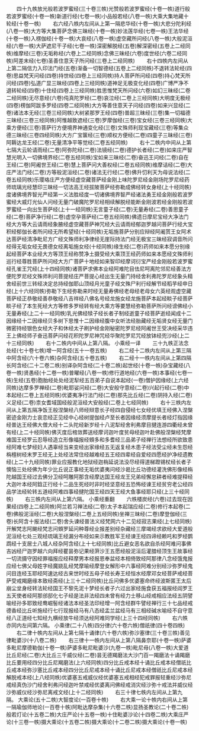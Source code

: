 <!-- { "loadSidebar": true } -->
　　四十九帙放光般若波罗蜜经(三十卷三帙)光赞般若波罗蜜经(十卷一帙)道行般若波罗蜜经(十卷一帙)新道行经(七卷一帙)小品般若经(八卷一帙)大乘大集地藏十轮经(十卷一帙)
　　右六经八帙内左间从上第一隔悲华经(十卷一帙)大悲分陀利经(八卷一帙)大方等大集菩萨念佛三昧经(十卷一帙)妙法莲华经(七卷一帙)王法华经(十卷一帙)入楞伽经(十卷一帙)大哀经(八卷一帙)虚空藏所问经(八卷一帙)大般泥洹经(六卷一帙)大萨遮尼干子经(七卷一帙)深密解脱经(五卷)解深密经(五卷上二经同帙)维摩经(三卷)无垢称经(六卷上二经同帙)念佛三昧经(六卷)度世经(六卷二经同帙)阿差末经(七卷)圣善住意天子所问经(三卷上二经同帙)
　　右十四帙内左间从上第二隔信力入印法门经(五卷)渐备一切智德经(五卷上二经同帙)不退转法轮经(四卷)思益梵天问经(四卷)持世经(四卷上三经同帙)持人菩萨所问经(四卷)持心梵天所问经(四卷)弘道广显三昧经(四卷上三经同帙)道神足无极变化经(四卷)广博严净不退转轮经(四卷)十住经(四卷上三经同帙)胜思惟梵天所问经(六卷)如幻三昧经(二卷二经同帙)无尽意经(六卷)伅真陀罗经(二卷)哀泣经(二卷上三经同帙)大明度无极经(四卷)楞伽阿跋多罗经(四卷二经同帙)大方等善住意天子问经(四卷)如来兴显经(二卷)诸法本无经(三卷三经同帙)大树紧那罗王经(四卷)普超三昧经(三卷)集一切福德三昧经(三卷三经同帙)阿惟越致遮经(三卷)罗摩伽经(三卷)宝女经(三卷三经同帙)大乘方便经(三卷)菩萨行方便境界神通变化经(三卷)文殊师利现宝藏经(三卷)等集众德三昧经(三卷四经同帙)大方广宝箧经(三卷)顺权方便经(二卷)四童子三昧经(三卷)阿耨达龙王经(二卷)无量清净平等觉经(二卷五经同帙)
　　右十二帙内中间从上第七隔大云轮请雨经(二卷)阿弥陀经(二卷)法镜经(二卷)德护长者经(二卷)如来庄严智慧光明入一切佛境界经(二卷五经同帙)宝如来三昧经(二卷)奋迅王问经(二卷)自在王经(二卷)阿阇世王经(二卷)慧上菩萨问大善权经(二卷五经同帙)维摩诘经(二卷)大庄严法门经(二卷)方等般泥洹经(二卷)诸法无行经(二卷)佛升忉利天为母说法经(二卷五经同帙)乐璎珞庄严方便经虚空藏菩萨经金刚上味陀罗尼经金刚场陀罗尼经药师琉璃光经慧印三昧经一切法高王经拔陂菩萨经弥勒成佛经转女身经(上十经同帙)度诸佛境界智光严经第一义法胜经度一切诸佛境界智严经诸法勇王经金刚般若波罗蜜经大威灯光仙人问经无量门破魔陀罗尼经相续解脱经能断金刚波若经金刚般若波罗蜜经一向出生菩萨经(上十一经同帙)无言童子经(二卷)无量寿经(二卷)善思童子经(二卷)菩萨净行经(二卷)虚空孕菩萨经(二卷五经同帙)佛遗日摩尼宝经大净法门经大方等大云请雨经象腋经虚空藏菩萨神咒经大云请雨经郁迦罗越问菩萨行经大宝积经郁伽长者所问经无所希望经(十经同帙)无垢施菩萨分别应辩经阿阇贳王女阿术达菩萨经清净毗尼方广经文殊师利净律经无崖际持法门经无极宝三昧经寂调音所问经得无垢女经无畏德女经离垢施女经(十经同帙)缘生经(二卷)药师如来本愿分别缘起经菩萨本业经大方等顶王经称赞净土摄受经大乘顶王经药师如来本愿经文殊师利巡行经尊胜菩萨所问经大方广菩萨十地经如来智印经摩诃衍宝严经金刚般若波罗蜜经孔雀王咒经(上十四经同帙)诸菩萨求佛本业经阿难陀目佉尼呵离陀邻尼经善法方便陀罗尼经文殊师利问菩提经庄严菩提心经出生无量门持经舍利弗陀罗尼经象头精舍经前世三转经决定总持经伽耶山顶经月光童子经文殊尸利行经解节经稻芋经申日经(上十六经同帙)弥勒下生经弥勒来时经无量寿佛经老母经老母女六英经观虚空藏菩萨经正恭敬经善恭敬经八吉祥经八佛名号经龙施女经龙施菩萨本起经睒子经菩萨睒子经了本生死经大方等修多罗经转有经大乘方等要慧经弥勒菩萨所问经谤佛经小无量寿经(上二十一经同帙)乳光佛经犊子经长者子制经逝童子经菩萨逝经闻成十二因缘经十二因缘经贝多树下思惟十二因缘经腹中女听法经胎藏经无垢贤女经无量门微密持经银色女经大子和休经太子刷护经金刚秘密陀罗尼经阿阇世王受决经采华违王上佛经师子奋迅菩萨问经花积陀罗尼神咒经华聚陀罗尼咒经放钵经兜沙经(上二十三经同帙)
　　右十二帙内中间从上第八隔。
小乘经一译
　　三十九帙正法念处经(七十卷七帙)增一阿含经(五十一卷五帙)
　　右二经十二帙内左间从上第三隔中阿含经(六十卷六帙)杂阿含经(五十卷五帙)
　　右二经十一帙内左间从上第四隔长阿含经(二十二卷二帙)别译杂阿含经(二十卷二帙)起世经(十卷一帙)杂宝藏经(八卷一帙)贤愚经(十二卷一帙)普曜经(八卷一帙)修行道地经(六卷一帙)本事经(七卷一帙)生经(五卷)胞胎经处处经泥犁经五百弟子自说本起经(一卷)僧护因缘经(上六经同帙)达摩多罗禅经(二卷)毗耶娑问经(二卷)大安般守意经(二卷)兴起行经(二卷)中本起经(二卷上五经同帙)优婆夷净行法门经(二卷)那先比丘经(二卷)阴持入经(二卷)义足经(二卷)柰女耆域国经般泥洹经大安般经(二卷上七经同帙)
　　右十三帙内左间从上第五隔净饭王般涅槃经八师经辩意长子经四自侵经七女经优填王经佛入涅槃密迹金刚力士哀恋经正见经中心经树提伽经卢至长者因缘经须摩提长者经灯指因缘经普达王经佛大僧大经十二头陀经新岁经十八泥犁经舍利弗摩目揵连游四衢经未曾有经(上二十经同帙)佛灭度后棺敛葬送经摩诃迦叶度贫母经迦叶赴佛般涅槃经梵摩难国王经罗云忍辱经造立形像福报经頞多和多耆经三品弟子经禅行法想经所欲致患经阿难七梦经妇人遇辜经当来变经出家缘经五无返复经木患子经法受尘经未生怨经栴檀树经末罗王经无上处经法常住经越难经五王经四辈经自爱经四愿经护净经遗教经(上二十九经同帙)罪业应报教化地狱经迦栴延说法没尽经得道梯蹬锡杖经长者子懊恼三处经佛为年少比丘说正事经无垢优婆夷问经沙曷比丘功德经灌洗佛形像经栴陀越国王经过去佛分卫经呵雕阿那含经摩达国王经龙王兄弟经懈怠耕者经难提释经大迦叶本经阿鋡正行经十二品生死经时非时经坚意经五恐怖经谏王经贫穷老公经四品学法经轮转五道经阿难四事经揵陀国王经四天王经大鱼事经耶只经(上三十经同帙)
　　右三帙内左间从上第六隔。
小乘经重翻
　　六帙楼炭经(六卷)过去现在因果经(四卷上二经同帙)阿兰若习禅法经(二卷)太子本起瑞应经(二卷)修行本起卷(二卷)佛般泥洹经(二卷)大般涅槃经(二卷上五经同帙)坐禅三昧经(二卷)摩登伽经(三卷)长阿含十报法经(二卷)舍头谏经普法义经梵网六十二见经寂志果经(上七经同帙)开解梵志阿颰经梵志问頞罗延问种尊经业报差别经杂藏经三摩竭经求欲经大爱道般泥洹经七处三观经琉璃王经漏分布经如来示教胜军王经谏王经四谛经赖吒和罗经鹦鹉经十支居士八城人经杂阿含经(上十七经同帙)比丘避女恶名欲自杀经阿难问事佛吉凶经尸迦罗越六向拜经瞿昙弥记果经蓱沙王五愿经般泥洹后灌腊经顶生王故事经一切流摄守因经罪福报应经释摩男本经报恩奉盆经本相倚致经阿那律八念经饿鬼报应经七佛父母姓字经魔娆乱经梵摩喻经摩登女解形中六事经阿难分别经沙弥罗经鬼问目连经玉耶经阿速达经古来世时经五母子经长寿王经恒水经摩邓女经菩萨戒经菩萨受戒羯磨缘本致经斋经(上三十二经同帙)比丘问佛多优婆塞命终经波斯匿王太后崩尘坌身经转法轮经国王不黎先泥十梦经长者子六过出家经施食获五福报经阎罗王五天使者经阿那邠邸化七子经是法非法经四未曾有经力士移山经戒相应法经五阴譬喻经孙多耶致经鸯崛髻经诸法本经圣法印经增一阿含经群牛譬经禅行三十七品经戒德香经比丘听施经行七行现报经马有八态经盂兰盆经马有三相经碱水喻经不自守意经八正道经七知经九横经放牛经须达经阿难同学经(上三十四经同帙)
　　右六帙亦同内左间第六隔。
小乘律(二十八帙)四分律(六十卷六帙)僧祇律(四十卷四帙)
　　右二律十帙内左间从上第七隔十诵律(六十卷六帙)弥沙塞律(三十卷三帙)善见律毗婆沙(十八卷二帙)
　　右三律十一帙内左间从上第八隔鼻奈耶(十卷一帙)萨婆多毗尼摩德勒伽(十卷一帙)萨婆多毗尼毗婆沙(九卷一帙)毗尼母(八卷一帙)大爱道比丘尼经(二卷)大比丘三千威仪经(二卷)昙无德羯磨法大沙门百一羯磨法十诵羯磨比丘要用经四分比丘尼羯磨法(上六经同帙)四分比丘戒本经十诵比丘戒本经僧祇比丘戒本经弥沙塞比丘戒本经四分比丘尼戒本经十诵比丘尼戒本经僧祇比丘尼戒本经解脱戒本经(上八经同帙)优婆塞五戒威仪经优婆塞五戒相经犯戒罪报轻重经沙弥尼戒经真伪沙门经舍利弗问经迦叶禁戒经优婆离问佛经戒消灾经沙弥十戒法并威仪经沙弥威仪经沙弥尼离戒文经(上十二经同帙)
　　右三十律七帙内左间从上第九隔。
大乘论(五十二帙)大智度论(一百卷十帙)
　　右大乘一论十帙内右间从上第一隔瑜伽师地论(一百卷十帙)阿毗达摩杂集(十六卷二帙)显扬圣教论(二十卷二帙)般若灯论(十五卷二帙)大庄严论(十五卷一帙)十住毗婆沙论(十四卷二帙)大乘庄严论(十三卷一帙)摄大乘论(十五卷二帙)摄大乘论(十二卷二帙)摄大乘论(十卷一帙)
